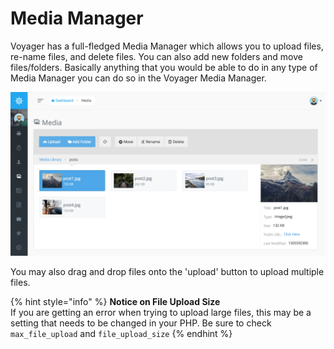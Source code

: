 # Media Manager

Voyager has a full-fledged Media Manager which allows you to upload files, re-name files, and delete files. You can also add new folders and move files/folders. Basically anything that you would be able to do in any type of Media Manager you can do so in the Voyager Media Manager.

![](../.gitbook/assets/8b5e40e-media-manager.png)

You may also drag and drop files onto the 'upload' button to upload multiple files.

{% hint style="info" %}
**Notice on File Upload Size**  
If you are getting an error when trying to upload large files, this may be a setting that needs to be changed in your PHP. Be sure to check `max_file_upload` and `file_upload_size`
{% endhint %}

